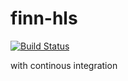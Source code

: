 # finn-hls

[![Build Status](http://172.21.7.13:8080/buildStatus/icon?job=finn-hls%2Fmaster)](http://172.21.7.13:8080/job/finn-hls/job/master/)

with continous integration

